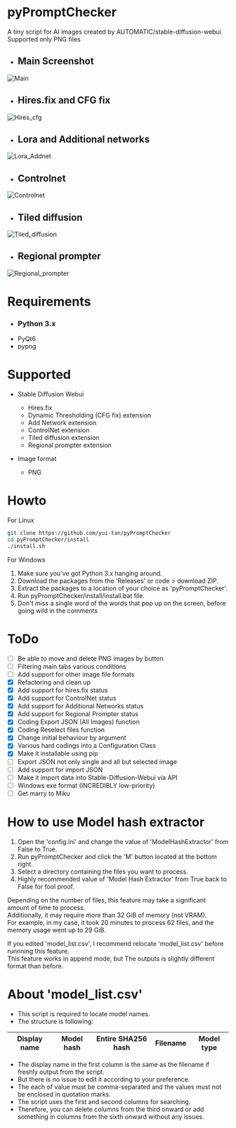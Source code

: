 # pyPromptChecker

A tiny script for AI images created by AUTOMATIC/stable-diffusion-webui  
Supported only PNG files
  
- ## Main Screenshot  
![Main](https://github.com/yui-tan/pyPromptChecker/assets/121333129/a0c86d10-563f-44a2-bf9f-cfc207fd262f)
- ## Hires.fix and CFG fix  
![Hires_cfg](https://github.com/yui-tan/pyPromptChecker/assets/121333129/e3ee643e-847f-4f76-a1a5-5b3c96c6598f)
- ## Lora and Additional networks  
![Lora_Addnet](https://github.com/yui-tan/pyPromptChecker/assets/121333129/41159dca-3577-441d-9fe2-bca32c6fd129)
- ## Controlnet  
![Controlnet](https://github.com/yui-tan/pyPromptChecker/assets/121333129/cb9bdcb8-49fa-46c5-9bac-547e80e992f7)
- ## Tiled diffusion  
![Tiled_diffusion](https://github.com/yui-tan/pyPromptChecker/assets/121333129/38a9387d-d663-40db-92d8-6ea39954c43a)
- ## Regional prompter  
![Regional_prompter](https://github.com/yui-tan/pyPromptChecker/assets/121333129/fe0c201c-09a2-4ae3-b59c-b2ff36ab7a28)
  
# Requirements  

- ### **Python 3.x**
- PyQt6
- pypng  

# Supported
- Stable Diffusion Webui
  - Hires.fix
  - Dynamic Thresholding (CFG fix) extension
  - Add Network extension
  - ControlNet extension
  - Tiled diffusion extension
  - Regional prompter extension
  

- Image format
  - PNG
# Howto
For Linux
````bash
git clone https://github.com/yui-tan/pyPromptChecker
cd pyPromptChecker/install
./install.sh
````
  
For Windows
1. Make sure you've got Python 3.x hanging around. 
2. Download the packages from the 'Releases' or code > download ZIP.
3. Extract the packages to a location of your choice as 'pyPromptChecker'.
4. Run pyPromptChecker/install/install.bat file.
5. Don't miss a single word of the words that pop up on the screen, before going wild in the comments

# ToDo

 - [ ] Be able to move and delete PNG images by button
 - [ ] Filtering main tabs various conditions
 - [ ] Add support for other image file formats
 - [x] Refactoring and clean up
 - [x] Add support for hires.fix status  
 - [x] Add support for ControlNet status  
 - [x] Add support for Additional Networks status  
 - [x] Add support for Regional Prompter status  
 - [x] Coding Export JSON (All Images) function  
 - [x] Coding Reselect files function
 - [x] Change initial behaviour by argument
 - [x] Various hard codings into a Configuration Class
 - [x] Make it installable using pip
 - [ ] Export JSON not only single and all but selected image
 - [ ] Add support for import JSON
 - [ ] Make it import data into Stable-Diffusion-Webui via API
 - [ ] Windows exe format (INCREDIBLY low-priority)
 - [ ] Get marry to Miku

 # How to use Model hash extractor

1. Open the 'config.ini' and change the value of 'ModelHashExtractor' from False to True.
2. Run pyPromptChecker and click the 'M' button located at the bottom right.
3. Select a directory containing the files you want to process.
4. Highly recommended value of 'Model Hash Extractor' from True back to False for fool proof.

Depending on the number of files, this feature may take a significant amount of time to process.  
Additionally, it may require more than 32 GiB of memory (not VRAM).  
For example, in my case, it took 20 minutes to process 62 files, and the memory usage went up to 29 GiB.  

If you edited 'model_list.csv', I recommend relocate 'model_list.csv' before runnning this feature.  
This feature works in append mode, but The outputs is slightly different format than before.

# About 'model_list.csv'

- This script is required to locate model names.  
- The structure is following:
  
| Display name | Model hash | Entire SHA256 hash | Filename | Model type |
|:---:|:---:|:---:|:---:|:---:|

- The display name in the first column is the same as the filename if freshly output from the script.
- But there is no issue to  edit it according to your preference.  
- The each of value must be comma-separated and the values must not be enclosed in quotation marks.  
- The script uses the first and second columns for searching.  
- Therefore, you can delete columns from the third onward or add something in columns from the sixth onward without any issues.  
